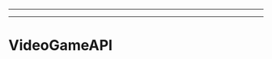 ----------------------------------------------------------------------------------------
--------------------------------------------------------------------------------------------------
# VideoGameAPI
